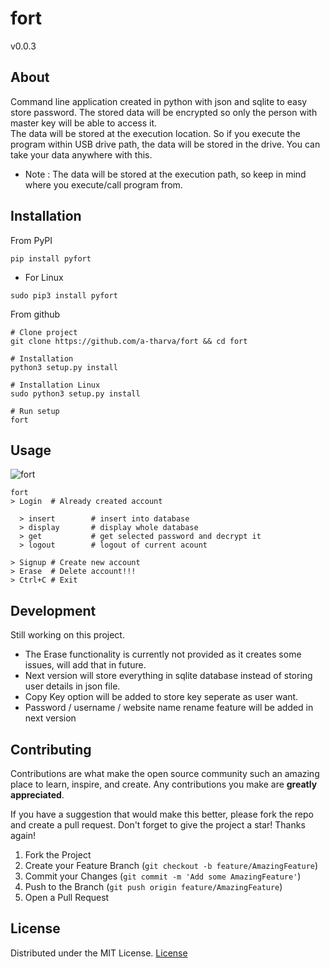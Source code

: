 # fort
v0.0.3

## About
Command line application created in python with json and sqlite to easy store password. The stored data will be encrypted so only the person with master key will be able to access it.<br>
The data will be stored at the execution location. So if you execute the program within USB drive path, the data will be stored in the drive. You can take your data anywhere with this.
- Note : The data will be stored at the execution path, so keep in mind where you execute/call program from.

## Installation
From PyPI
```
pip install pyfort
```
- For Linux
```
sudo pip3 install pyfort
```
From github
```
# Clone project
git clone https://github.com/a-tharva/fort && cd fort

# Installation
python3 setup.py install

# Installation Linux
sudo python3 setup.py install

# Run setup
fort
```

## Usage
![fort](https://user-images.githubusercontent.com/70326109/147367275-7ca73375-a66b-48f1-ae13-8eee1638e7eb.gif)
```
fort
> Login  # Already created account

  > insert        # insert into database
  > display       # display whole database
  > get           # get selected password and decrypt it
  > logout        # logout of current acount
  
> Signup # Create new account
> Erase  # Delete account!!!
> Ctrl+C # Exit
```

## Development
Still working on this project.<br>
- The Erase functionality is currently not provided as it creates some issues, will add that in future.<br>
- Next version will store everything in sqlite database instead of storing user details in json file.<br>
- Copy Key option will be added to store key seperate as user want. 
- Password / username / website name rename feature will be added in next version
<!-- - More functions like displaying * while typing password will be added after I finish some other projects.<br> -->

## Contributing

Contributions are what make the open source community such an amazing place to learn, inspire, and create. Any contributions you make are **greatly appreciated**.

If you have a suggestion that would make this better, please fork the repo and create a pull request.
Don't forget to give the project a star! Thanks again!

1. Fork the Project
2. Create your Feature Branch (`git checkout -b feature/AmazingFeature`)
3. Commit your Changes (`git commit -m 'Add some AmazingFeature'`)
4. Push to the Branch (`git push origin feature/AmazingFeature`)
5. Open a Pull Request


## License
Distributed under the MIT License. [License](https://github.com/a-tharva/Password-Manager/blob/master/LICENSE)
